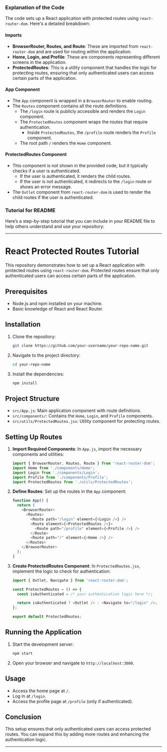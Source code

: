 
### Explanation of the Code

The code sets up a React application with protected routes using `react-router-dom`. Here's a detailed breakdown:

#### Imports

- **BrowserRouter, Routes, and Route**: These are imported from `react-router-dom` and are used for routing within the application.
- **Home, Login, and Profile**: These are components representing different screens in the application.
- **ProtectedRoutes**: This is a utility component that handles the logic for protecting routes, ensuring that only authenticated users can access certain parts of the application.

#### App Component

- The `App` component is wrapped in a `BrowserRouter` to enable routing.
- The `Routes` component contains all the route definitions.
  - The `/login` route is publicly accessible and renders the `Login` component.
  - The `ProtectedRoutes` component wraps the routes that require authentication.
    - Inside `ProtectedRoutes`, the `/profile` route renders the `Profile` component.
  - The root path `/` renders the `Home` component.

#### ProtectedRoutes Component

- This component is not shown in the provided code, but it typically checks if a user is authenticated.
  - If the user is authenticated, it renders the child routes.
  - If the user is not authenticated, it redirects to the `/login` route or shows an error message.
- The `Outlet` component from `react-router-dom` is used to render the child routes if the user is authenticated.

### Tutorial for README

Here’s a step-by-step tutorial that you can include in your README file to help others understand and use your repository:

---

# React Protected Routes Tutorial

This repository demonstrates how to set up a React application with protected routes using `react-router-dom`. Protected routes ensure that only authenticated users can access certain parts of the application.

## Prerequisites

- Node.js and npm installed on your machine.
- Basic knowledge of React and React Router.

## Installation

1. Clone the repository:
   ```bash
   git clone https://github.com/your-username/your-repo-name.git
   ```
2. Navigate to the project directory:
   ```bash
   cd your-repo-name
   ```
3. Install the dependencies:
   ```bash
   npm install
   ```

## Project Structure

- `src/App.js`: Main application component with route definitions.
- `src/components/`: Contains the `Home`, `Login`, and `Profile` components.
- `src/utils/ProtectedRoutes.jsx`: Utility component for protecting routes.

## Setting Up Routes

1. **Import Required Components**:
   In `App.js`, import the necessary components and utilities:
   ```javascript
   import { BrowserRouter, Routes, Route } from 'react-router-dom';
   import Home from './components/Home';
   import Login from './components/Login';
   import Profile from './components/Profile';
   import ProtectedRoutes from './utils/ProtectedRoutes';
   ```

2. **Define Routes**:
   Set up the routes in the `App` component:
   ```javascript
   function App() {
     return (
       <BrowserRouter>
         <Routes>
           <Route path="/login" element={<Login />} />
           <Route element={<ProtectedRoutes />}>
             <Route path="/profile" element={<Profile />} />
           </Route>
           <Route path="/" element={<Home />} />
         </Routes>
       </BrowserRouter>
     );
   }
   ```

3. **Create ProtectedRoutes Component**:
   In `ProtectedRoutes.jsx`, implement the logic to check for authentication:
   ```javascript
   import { Outlet, Navigate } from 'react-router-dom';

   const ProtectedRoutes = () => {
     const isAuthenticated = /* your authentication logic here */;

     return isAuthenticated ? <Outlet /> : <Navigate to="/login" />;
   };

   export default ProtectedRoutes;
   ```

## Running the Application

1. Start the development server:
   ```bash
   npm start
   ```
2. Open your browser and navigate to `http://localhost:3000`.

## Usage

- Access the home page at `/`.
- Log in at `/login`.
- Access the profile page at `/profile` (only if authenticated).

## Conclusion

This setup ensures that only authenticated users can access protected routes. You can expand this by adding more routes and enhancing the authentication logic.

---
